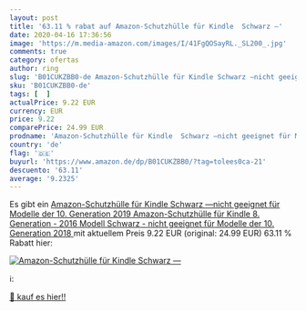 ```yaml
---
layout: post
title: '63.11 % rabat auf Amazon-Schutzhülle für Kindle  Schwarz —'
date: 2020-04-16 17:36:56
image: 'https://m.media-amazon.com/images/I/41FgQOSayRL._SL200_.jpg'
comments: true
category: ofertas
author: ring
slug: 'B01CUKZBB0-de Amazon-Schutzhülle für Kindle Schwarz —nicht geeignet für...'
sku: 'B01CUKZBB0-de'
tags: [  ]
actualPrice: 9.22 EUR
currency: EUR
price: 9.22
comparePrice: 24.99 EUR
prodname: 'Amazon-Schutzhülle für Kindle  Schwarz —nicht geeignet für Modelle der 10. Generation  2019 Amazon-Schutzhülle für Kindle  8. Generation - 2016 Modell   Schwarz - nicht geeignet für Modelle der 10. Generation  2018 '
country: 'de'
flag: '🇩🇪'
buyurl: 'https://www.amazon.de/dp/B01CUKZBB0/?tag=tolees0ca-21'
descuento: '63.11'
average: '9.2325'
---
```


Es gibt ein [Amazon-Schutzhülle für Kindle  Schwarz —nicht geeignet für Modelle der 10. Generation  2019 Amazon-Schutzhülle für Kindle  8. Generation - 2016 Modell   Schwarz - nicht geeignet für Modelle der 10. Generation  2018 ](https://www.amazon.de/dp/B01CUKZBB0/?tag=tolees0ca-21) mit aktuellem Preis 9.22 EUR (original: 24.99 EUR) 63.11 % Rabatt hier:

[![Amazon-Schutzhülle für Kindle  Schwarz —](https://m.media-amazon.com/images/I/41FgQOSayRL._SL200_.jpg)](https://www.amazon.de/dp/B01CUKZBB0/?tag=tolees0ca-21)

ℹ️:


[🛒 kauf es hier!!](https://www.amazon.de/dp/B01CUKZBB0/?tag=tolees0ca-21)
